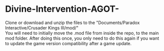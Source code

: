 # Divine-Intervention-AGOT-

Clone or download and unzip the files to the "Documents/Paradox Interactive/Crusader Kings III/mod/"\
You will need to initially move the .mod file from inside the repo, to the main mod folder. After doing this once, you only need to do this again if you want to update the game version compatibility after a game update.
